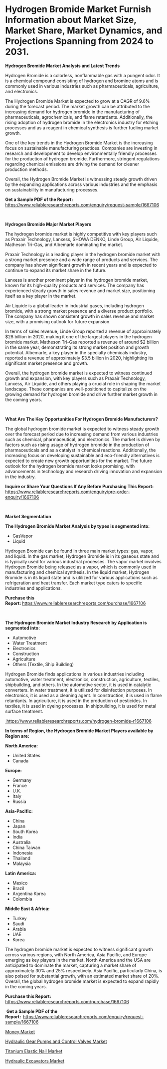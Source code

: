 <p><h1>Hydrogen Bromide Market Furnish Information about Market Size, Market Share, Market Dynamics, and Projections Spanning from 2024 to 2031.</h1></p><p><strong>Hydrogen Bromide Market Analysis and Latest Trends</strong></p>
<p><p>Hydrogen Bromide is a colorless, nonflammable gas with a pungent odor. It is a chemical compound consisting of hydrogen and bromine atoms and is commonly used in various industries such as pharmaceuticals, agriculture, and electronics.</p><p>The Hydrogen Bromide Market is expected to grow at a CAGR of 9.6% during the forecast period. The market growth can be attributed to the increasing demand for hydrogen bromide in the manufacturing of pharmaceuticals, agrochemicals, and flame retardants. Additionally, the rising adoption of hydrogen bromide in the electronics industry for etching processes and as a reagent in chemical synthesis is further fueling market growth.</p><p>One of the key trends in the Hydrogen Bromide Market is the increasing focus on sustainable manufacturing practices. Companies are investing in research and development to develop environmentally friendly processes for the production of hydrogen bromide. Furthermore, stringent regulations regarding chemical emissions are driving the demand for cleaner production methods.</p><p>Overall, the Hydrogen Bromide Market is witnessing steady growth driven by the expanding applications across various industries and the emphasis on sustainability in manufacturing processes.</p></p>
<p><strong>Get a Sample PDF of the Report:&nbsp;</strong> <a href="https://www.reliableresearchreports.com/enquiry/request-sample/1667106">https://www.reliableresearchreports.com/enquiry/request-sample/1667106</a></p>
<p>&nbsp;</p>
<p><strong>Hydrogen Bromide Major Market Players</strong></p>
<p><p>The hydrogen bromide market is highly competitive with key players such as Praxair Technology, Lanxess, SHOWA DENKO, Linde Group, Air Liquide, Matheson Tri-Gas, and Albemarle dominating the market.</p><p>Praxair Technology is a leading player in the hydrogen bromide market with a strong market presence and a wide range of products and services. The company has shown significant growth in recent years and is expected to continue to expand its market share in the future.</p><p>Lanxess is another prominent player in the hydrogen bromide market, known for its high-quality products and services. The company has experienced steady growth in sales revenue and market size, positioning itself as a key player in the market.</p><p>Air Liquide is a global leader in industrial gases, including hydrogen bromide, with a strong market presence and a diverse product portfolio. The company has shown consistent growth in sales revenue and market size, with a promising outlook for future expansion.</p><p>In terms of sales revenue, Linde Group reported a revenue of approximately $28 billion in 2020, making it one of the largest players in the hydrogen bromide market. Matheson Tri-Gas reported a revenue of around $2 billion in the same year, demonstrating its strong market position and growth potential. Albemarle, a key player in the specialty chemicals industry, reported a revenue of approximately $3.5 billion in 2020, highlighting its significant market presence and growth.</p><p>Overall, the hydrogen bromide market is expected to witness continued growth and expansion, with key players such as Praxair Technology, Lanxess, Air Liquide, and others playing a crucial role in shaping the market landscape. These companies are well-positioned to capitalize on the growing demand for hydrogen bromide and drive further market growth in the coming years.</p></p>
<p>&nbsp;</p>
<p><strong>What Are The Key Opportunities For Hydrogen Bromide Manufacturers?</strong></p>
<p><p>The global hydrogen bromide market is expected to witness steady growth over the forecast period due to increasing demand from various industries such as chemical, pharmaceutical, and electronics. The market is driven by factors such as rising usage of hydrogen bromide in the production of pharmaceuticals and as a catalyst in chemical reactions. Additionally, the increasing focus on developing sustainable and eco-friendly alternatives is expected to create new growth opportunities for the market. The future outlook for the hydrogen bromide market looks promising, with advancements in technology and research driving innovation and expansion in the industry.</p></p>
<p><strong>Inquire or Share Your Questions If Any Before Purchasing This Report:</strong> <a href="https://www.reliableresearchreports.com/enquiry/pre-order-enquiry/1667106">https://www.reliableresearchreports.com/enquiry/pre-order-enquiry/1667106</a></p>
<p>&nbsp;</p>
<p><strong>Market Segmentation</strong></p>
<p><strong>The Hydrogen Bromide Market Analysis by types is segmented into:</strong></p>
<p><ul><li>GasVapor</li><li>Liquid</li></ul></p>
<p><p>Hydrogen Bromide can be found in three main market types: gas, vapor, and liquid. In the gas market, Hydrogen Bromide is in its gaseous state and is typically used for various industrial processes. The vapor market involves Hydrogen Bromide being released as a vapor, which is commonly used in manufacturing and chemical synthesis. In the liquid market, Hydrogen Bromide is in its liquid state and is utilized for various applications such as refrigeration and heat transfer. Each market type caters to specific industries and applications.</p></p>
<p><strong>Purchase this Report:&nbsp;</strong><a href="https://www.reliableresearchreports.com/purchase/1667106">https://www.reliableresearchreports.com/purchase/1667106</a></p>
<p>&nbsp;</p>
<p><strong>The Hydrogen Bromide Market Industry Research by Application is segmented into:</strong></p>
<p><ul><li>Automotive</li><li>Water Treatment</li><li>Electronics</li><li>Construction</li><li>Agriculture</li><li>Others (Textile, Ship Building)</li></ul></p>
<p><p>Hydrogen Bromide finds applications in various industries including automotive, water treatment, electronics, construction, agriculture, textiles, shipbuilding, and others. In the automotive sector, it is used in catalytic converters. In water treatment, it is utilized for disinfection purposes. In electronics, it is used as a cleaning agent. In construction, it is used in flame retardants. In agriculture, it is used in the production of pesticides. In textiles, it is used in dyeing processes. In shipbuilding, it is used for metal surface treatment.</p></p>
<p><a href="https://www.reliableresearchreports.com/hydrogen-bromide-r1667106">&nbsp;https://www.reliableresearchreports.com/hydrogen-bromide-r1667106</a></p>
<p><strong>In terms of Region, the Hydrogen Bromide Market Players available by Region are:</strong></p>
<p>
    <p> <strong> North America: </strong>
        <ul>
            <li>United States</li>
            <li>Canada</li>
        </ul>
        </p> 
    <p> <strong> Europe: </strong>
        <ul>
            <li>Germany</li>
            <li>France</li>
            <li>U.K.</li>
            <li>Italy</li>
            <li>Russia</li>
        </ul>
        </p> 
    <p> <strong> Asia-Pacific: </strong>
        <ul>
            <li>China</li>
            <li>Japan</li>
            <li>South Korea</li>
            <li>India</li>
            <li>Australia</li>
            <li>China Taiwan</li>
            <li>Indonesia</li>
            <li>Thailand</li>
            <li>Malaysia</li>
        </ul>
        </p> 
    <p> <strong> Latin America: </strong>
        <ul>
            <li>Mexico</li>
            <li>Brazil</li>
            <li>Argentina Korea</li>
            <li>Colombia</li>
        </ul>
        </p> 
    <p> <strong> Middle East & Africa: </strong>
        <ul>
            <li>Turkey</li>
            <li>Saudi</li>
            <li>Arabia</li>
            <li>UAE</li>
            <li>Korea</li>
        </ul>
    </p>
    </p>
<p><p>The hydrogen bromide market is expected to witness significant growth across various regions, with North America, Asia Pacific, and Europe emerging as key players in the market. North America and the USA are anticipated to dominate the market, capturing a market share of approximately 30% and 25% respectively. Asia Pacific, particularly China, is also poised for substantial growth, with an estimated market share of 20%. Overall, the global hydrogen bromide market is expected to expand rapidly in the coming years.</p></p>
<p><strong>Purchase this Report: </strong><a href="https://www.reliableresearchreports.com/purchase/1667106">https://www.reliableresearchreports.com/purchase/1667106</a></p>
<p>&nbsp;<strong>Get a Sample PDF of the Report:&nbsp;&nbsp;</strong><a href="https://www.reliableresearchreports.com/enquiry/request-sample/1667106">https://www.reliableresearchreports.com/enquiry/request-sample/1667106</a></p>
<p><strong></strong></p>
<p><p><a href="https://www.linkedin.com/pulse/moneynbspmarket-focuses-market-share-size-projected-forecast-znxle">Money Market</a></p><p><a href="https://github.com/sonuprakash1/Market-Research-Report-List-2/blob/main/hydraulic-gear-pumps-and-control-valves-market.md">Hydraulic Gear Pumps and Control Valves Market</a></p><p><a href="https://www.linkedin.com/pulse/titanium-elastic-nail-market-share-evolution-growth-trends-zmide">Titanium Elastic Nail Market</a></p><p><a href="https://github.com/jhcraigie/Market-Research-Report-List-3/blob/main/hydraulic-excavators-market.md">Hydraulic Excavators Market</a></p></p>